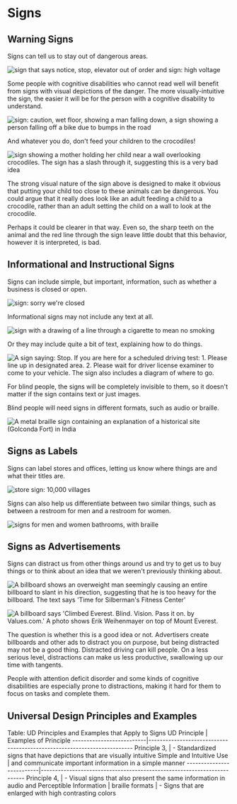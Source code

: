 # Signs

## Warning Signs
Signs can tell us to stay out of dangerous areas.

![sign that says notice, stop, elevator out of order and sign: high voltage](sign-Elevator-Out-of-Order-Sign-S-4860.gif)

Some people with cognitive disabilities who cannot read well will benefit from signs with visual depictions of the danger. The more visually-intuitive the sign, the easier it will be for the person with a cognitive disability to understand.

![sign: caution, wet floor, showing a man falling down, a sign showing a person falling off a bike due to bumps in the road](sign-caution-wet-floor-scrubbing-sign.jpg)

And whatever you do, don't feed your children to the crocodiles!

![sign showing a mother holding her child near a wall overlooking crocodiles. The sign has a slash through it, suggesting this is a very bad idea](sign-death.jpg)

The strong visual nature of the sign above is designed to make it obvious that putting your child too close to these animals can be dangerous. You could argue that it really does look like an adult feeding a child to a crocodile, rather than an adult setting the child on a wall to look at the crocodile.

Perhaps it could be clearer in that way. Even so, the sharp teeth on the animal and the red line through the sign leave little doubt that this behavior, however it is interpreted, is bad.

## Informational and Instructional Signs

Signs can include simple, but important, information, such as whether a business is closed or open.

![sign: sorry we're closed](sign-Sorry-were-closed-sign.jpg)

Informational signs may not include any text at all.

![sign with a drawing of a line through a cigarette to mean no smoking](sign-No_smoking_sign.jpg)

Or they may include quite a bit of text, explaining how to do things.

![A sign saying: Stop. If you are here for a scheduled driving test: 1. Please line up in designated area. 2. Please wait for driver license examiner to come to your vehicle. The sign also includes a diagram of where to go.](sign-instructions.jpg)

For blind people, the signs will be completely invisible to them, so it doesn't matter if the sign contains text or just images.

Blind people will need signs in different formats, such as audio or braille.

![A metal braille sign containing an explanation of a historical site (Golconda Fort) in India](sign-braille-india.jpg)

## Signs as Labels

Signs can label stores and offices, letting us know where things are and what their titles are.

![store sign: 10,000 villages](sign-10000-villages.jpg)

Signs can also help us differentiate between two similar things, such as between a restroom for men and a restroom for women.

![signs for men and women bathrooms, with braille](bathroom-braille.jpg)

## Signs as Advertisements

Signs can distract us from other things around us and try to get us to buy things or to think about an idea that we weren't previously thinking about.

![A billboard shows an overweight man seemingly causing an entire billboard to slant in his direction, suggesting that he is too heavy for the billboard. The text says 'Time for Silberman's Fitness Center'](billboard-fat.jpg)

![A billboard says 'Climbed Everest. Blind. Vision. Pass it on. by Values.com.' A photo shows Erik Weihenmayer on top of Mount Everest.](billlboard-weienmeyer.jpg)

The question is whether this is a good idea or not. Advertisers create billboards and other ads to distract you on purpose, but being distracted may not be a good thing. Distracted driving can kill people. On a less serious level, distractions can make us less productive, swallowing up our time with tangents.

People with attention deficit disorder and some kinds of cognitive disabilities are especially prone to distractions, making it hard for them to focus on tasks and complete them.

## Universal Design Principles and Examples

Table: UD Principles and Examples that Apply to Signs
UD Principle              | Examples of Principle
--------------------------|------------------------------------------------------------------------
Principle 3,              | - Standardized signs that have depictions that are visually intuitive
Simple and Intuitive Use  |   and communicate important information in a simple manner
--------------------------|------------------------------------------------------------------------
Principle 4,              | - Visual signs that also present the same information in audio and
Perceptible Information	  |   braille formats
                          | - Signs that are enlarged with high contrasting colors

